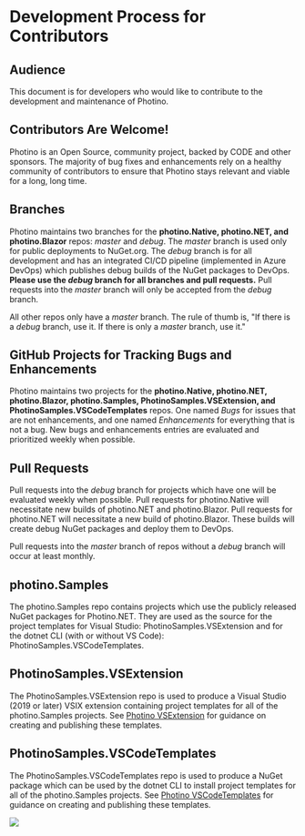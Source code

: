 # Development Process for Contributors

## Audience
This document is for developers who would like to contribute to the development and maintenance of Photino. 

## Contributors Are Welcome!
Photino is an Open Source, community project, backed by CODE and other sponsors. The majority of bug fixes and enhancements rely on a healthy community of contributors to ensure that Photino stays relevant and viable for a long, long time.

## Branches
Photino maintains two branches for the **photino.Native, <span>photino.</span>NET, and photino.Blazor** repos: *master* and *debug*. The *master* branch is used only for public deployments to NuGet.org. The *debug* branch is for all development and has an integrated CI/CD pipeline (implemented in Azure DevOps) which publishes debug builds of the NuGet packages to DevOps. **Please use the *debug* branch for all branches and pull requests.** Pull requests into the *master* branch will only be accepted from the *debug* branch.

All other repos only have a *master* branch. The rule of thumb is, "If there is a *debug* branch, use it. If there is only a *master* branch, use it."

## GitHub Projects for Tracking Bugs and Enhancements
Photino maintains two projects for the **photino.Native, <span>photino.</span>NET, photino.Blazor, photino.Samples, PhotinoSamples.VSExtension, and PhotinoSamples.VSCodeTemplates** repos. One named *Bugs* for issues that are not enhancements, and one named *Enhancements* for everything that is not a bug. New bugs and enhancements entries are evaluated and prioritized weekly when possible.

## Pull Requests
Pull requests into the *debug* branch for projects which have one will be evaluated weekly when possible. Pull requests for photino.Native will necessitate new builds of <span>photino.</span>NET and photino.Blazor. Pull requests for <span>photino.</span>NET will necessitate a new build of photino.Blazor. These builds will create debug NuGet packages and deploy them to DevOps.

Pull requests into the *master* branch of repos without a *debug* branch will occur at least monthly.

## photino.Samples
The photino.Samples repo contains projects which use the publicly released NuGet packages for <span>Photino.</span>NET. They are used as the source for the project templates for Visual Studio: PhotinoSamples.VSExtension and for the dotnet CLI (with or without VS Code): PhotinoSamples.VSCodeTemplates.

## PhotinoSamples.VSExtension
The PhotinoSamples.VSExtension repo is used to produce a Visual Studio (2019 or later) VSIX extension containing project templates for all of the photino.Samples projects. See [Photino VSExtension]( ../05-Photino.VSExtension.md ) for guidance on creating and publishing these templates.

## PhotinoSamples.VSCodeTemplates
The PhotinoSamples.VSCodeTemplates repo is used to produce a NuGet package which can be used by the dotnet CLI to install project templates for all of the photino.Samples projects. See [Photino VSCodeTemplates]( ../06-Photino.VSCodeTemplates.md ) for guidance on creating and publishing these templates.

![](PhotinoHierarchy.png)
